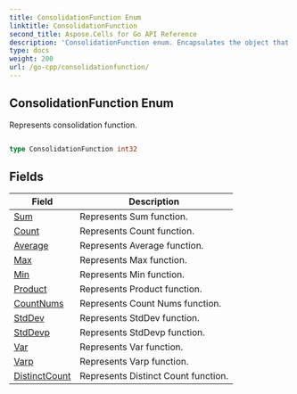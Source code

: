 ```yaml
---
title: ConsolidationFunction Enum 
linktitle: ConsolidationFunction
second_title: Aspose.Cells for Go API Reference
description: 'ConsolidationFunction enum. Encapsulates the object that represents consolidationfunction in Go.'
type: docs
weight: 200
url: /go-cpp/consolidationfunction/
---
```


## ConsolidationFunction Enum

Represents consolidation function.

```go

type ConsolidationFunction int32


```

## Fields

| Field | Description |
| --- | --- |
|[Sum](./sum/) | Represents Sum function. | 
|[Count](./count/) | Represents Count function. | 
|[Average](./average/) | Represents Average function. | 
|[Max](./max/) | Represents Max function. | 
|[Min](./min/) | Represents Min function. | 
|[Product](./product/) | Represents Product function. | 
|[CountNums](./countnums/) | Represents Count Nums function. | 
|[StdDev](./stddev/) | Represents StdDev function. | 
|[StdDevp](./stddevp/) | Represents StdDevp function. | 
|[Var](./var/) | Represents Var function. | 
|[Varp](./varp/) | Represents Varp function. | 
|[DistinctCount](./distinctcount/) | Represents Distinct Count function. | 
